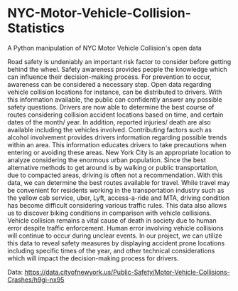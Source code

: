 # NYC-Motor-Vehicle-Collision-Statistics
A Python manipulation of NYC Motor Vehicle Collision's open data

Road safety is undeniably an important risk factor to consider before getting behind the wheel. Safety awareness provides people the knowledge which can influence their decision-making process. For prevention to occur, awareness can be considered a necessary step. Open data regarding vehicle collision locations for instance, can be distributed to drivers. With this information available, the public can confidently answer any possible safety questions. Drivers are now able to determine the best course of routes considering collision accident locations based on time, and certain dates of the month/ year. In addition, reported injuries/ death are also available including the vehicles involved. Contributing factors such as alcohol involvement provides drivers information regarding possible trends within an area. This information educates drivers to take precautions when entering or avoiding these areas. 
          New York City is an appropriate location to analyze considering the enormous urban population. Since the best alternative methods to get around is by walking or public transportation, due to compacted areas, driving is often not a recommendation. With this data, we can determine the best routes available for travel. While travel may be convenient for residents working in the transportation industry such as the yellow cab service, uber, Lyft, access-a-ride and MTA, driving condition has become difficult considering various traffic rules. This data also allows us to discover biking conditions in comparison with vehicle collisions.                  
       Vehicle collision remains a vital cause of death in society due to human error despite traffic enforcement. Human error involving vehicle collisions will continue to occur during unclear events. In our project, we can utilize this data to reveal safety measures by displaying accident prone locations including specific times of the year, and other technical considerations which will impact the decision-making process for drivers. 

Data: https://data.cityofnewyork.us/Public-Safety/Motor-Vehicle-Collisions-Crashes/h9gi-nx95

